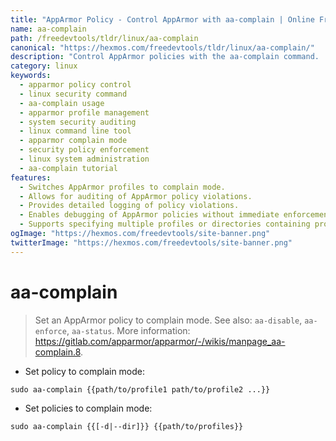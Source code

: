 ```yaml
---
title: "AppArmor Policy - Control AppArmor with aa-complain | Online Free DevTools by Hexmos"
name: aa-complain
path: /freedevtools/tldr/linux/aa-complain
canonical: "https://hexmos.com/freedevtools/tldr/linux/aa-complain/"
description: "Control AppArmor policies with the aa-complain command.  Easily switch AppArmor profiles to complain mode for security auditing and debugging. Free online tool, no registration required."
category: linux
keywords:
  - apparmor policy control
  - linux security command
  - aa-complain usage
  - apparmor profile management
  - system security auditing
  - linux command line tool
  - apparmor complain mode
  - security policy enforcement
  - linux system administration
  - aa-complain tutorial
features:
  - Switches AppArmor profiles to complain mode.
  - Allows for auditing of AppArmor policy violations.
  - Provides detailed logging of policy violations.
  - Enables debugging of AppArmor policies without immediate enforcement.
  - Supports specifying multiple profiles or directories containing profiles.
ogImage: "https://hexmos.com/freedevtools/site-banner.png"
twitterImage: "https://hexmos.com/freedevtools/site-banner.png"
---
```


# aa-complain

> Set an AppArmor policy to complain mode.
> See also: `aa-disable`, `aa-enforce`, `aa-status`.
> More information: <https://gitlab.com/apparmor/apparmor/-/wikis/manpage_aa-complain.8>.

- Set policy to complain mode:

`sudo aa-complain {{path/to/profile1 path/to/profile2 ...}}`

- Set policies to complain mode:

`sudo aa-complain {{[-d|--dir]}} {{path/to/profiles}}`
